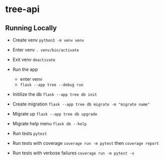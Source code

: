 # tree-api

## Running Locally

- Create venv `python3 -m venv venv`

- Enter venv `. venv/bin/activate`
- Exit venv `deactivate`

- Run the app

  - enter venv
  - `flask --app tree --debug run`

- Initilize the db `flask --app tree db init`
- Create migration `flask --app tree db migrate -m "migrate name"`
- Migrate up `flask --app tree db upgrade`
- Migrate help menu `flask db --help`

- Run tests `pytest`
- Run tests with coverage `coverage run -m pytest` then `coverage report`
- Run tests with verbose failures `coverage run -m pytest -v`
